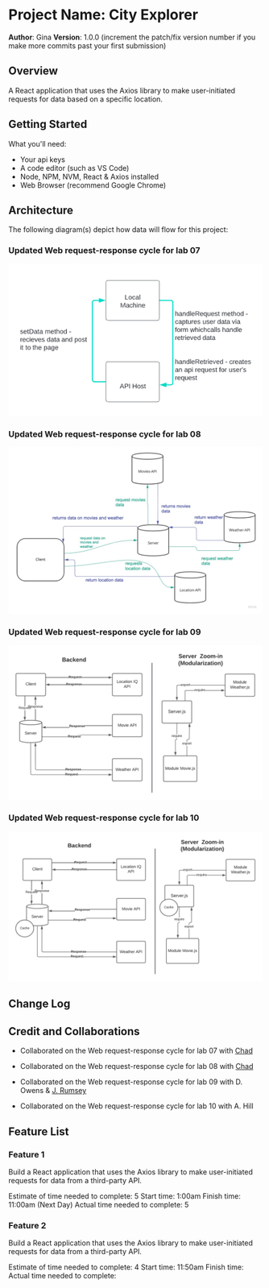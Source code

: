 # Project Name: City Explorer

**Author**: Gina
**Version**: 1.0.0 (increment the patch/fix version number if you make more commits past your first submission)

## Overview
A React application that uses the Axios library to make user-initiated requests for data based on a specific location.

## Getting Started
What you'll need:
* Your api keys
* A code editor (such as VS Code)
* Node, NPM, NVM, React & Axios installed
* Web Browser (recommend Google Chrome)

## Architecture

The following diagram(s) depict how data will flow for this project:

### Updated Web request-response cycle for lab 07
![Lab07](./imgs/Lab07.png)

### Updated Web request-response cycle for lab 08
![Lab08](./imgs/Lab08.jpg)

### Updated Web request-response cycle for lab 09
![Lab09](./imgs/Lab09.png)

### Updated Web request-response cycle for lab 10
![Lab10](./imgs/Lab10.png)



## Change Log
<!-- Use this area to document the iterative changes made to your application as each feature is successfully implemented. Use time stamps. Here's an example:

01-01-2001 4:59pm - Application now has a fully-functional express server, with a GET route for the location resource. -->

## Credit and Collaborations
<!-- Give credit (and a link) to other people or resources that helped you build this application. -->
* Collaborated on the Web request-response cycle for lab 07 with [Chad](https://github.com/thryce86)

* Collaborated on the Web request-response cycle for lab 08 with [Chad](https://github.com/thryce86)

* Collaborated on the Web request-response cycle for lab 09 with D. Owens & [J. Rumsey](https://github.com/nojronatron)

* Collaborated on the Web request-response cycle for lab 10 with A. Hill

## Feature List

### Feature 1
Build a React application that uses the Axios library to make user-initiated requests for data from a third-party API.

Estimate of time needed to complete: 5
Start time: 1:00am
Finish time: 11:00am (Next Day)
Actual time needed to complete: 5

### Feature 2
Build a React application that uses the Axios library to make user-initiated requests for data from a third-party API.

Estimate of time needed to complete: 4
Start time: 11:50am
Finish time: 
Actual time needed to complete: 

